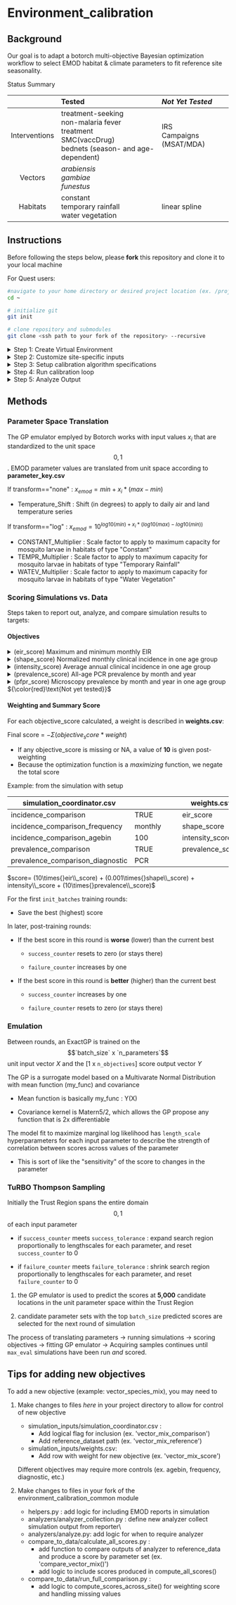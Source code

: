 # Environment_calibration

## Background

Our goal is to adapt a botorch multi-objective Bayesian optimization workflow to select EMOD habitat & climate parameters to fit reference site seasonality.

Status Summary

|               | Tested                                                                                               | *Not Yet Tested*                              |
|:-------------:|:------------------------------------|:-------------------|
| Interventions | treatment-seeking<br>non-malaria fever treatment<br>SMC(vaccDrug)<br>bednets (season- and age-dependent) | IRS<br>Campaigns (MSAT/MDA)|
|    Vectors    | *arabiensis*<br>*gambiae*<br>*funestus*                                                              |                                               |
|   Habitats    | constant<br>temporary rainfall<br>water vegetation                                                   | linear spline                                 |

## Instructions

Before following the steps below, please **fork** this repository and clone it to your local machine

For Quest users:

``` bash
#navigate to your home directory or desired project location (ex. /projects/<your_net_id>/)
cd ~

# initialize git
git init

# clone repository and submodules
git clone <ssh path to your fork of the repository> --recursive
```

<details>

<summary>Step 1: Create Virtual Environment</summary>

<br> To start, create a virtual environment containing botorch, idmtools, emodpy, and other required packages.

**Example:** Creating an environment named `pytorch_test` inside my home directory `my_environments` folder

``` bash
module purge all
module load mamba
mamba create --prefix=/home/tmh6260/my_environments/pytorch_test -c conda-forge pytorch=1.11[build=cuda112*] numpy python=3.9 cudatoolkit=11.2
```
Running the three lines above will produce the following output:

```bash

                  __    __    __    __
                 /  \  /  \  /  \  /  \
                /    \/    \/    \/    \
███████████████/  /██/  /██/  /██/  /████████████████████████
              /  / \   / \   / \   / \  \____
             /  /   \_/   \_/   \_/   \    o \__,
            / _/                       \_____/  `
            |/
        ███╗   ███╗ █████╗ ███╗   ███╗██████╗  █████╗
        ████╗ ████║██╔══██╗████╗ ████║██╔══██╗██╔══██╗
        ██╔████╔██║███████║██╔████╔██║██████╔╝███████║
        ██║╚██╔╝██║██╔══██║██║╚██╔╝██║██╔══██╗██╔══██║
        ██║ ╚═╝ ██║██║  ██║██║ ╚═╝ ██║██████╔╝██║  ██║
        ╚═╝     ╚═╝╚═╝  ╚═╝╚═╝     ╚═╝╚═════╝ ╚═╝  ╚═╝

        mamba (1.4.2) supported by @QuantStack

        GitHub:  https://github.com/mamba-org/mamba
        Twitter: https://twitter.com/QuantStack

█████████████████████████████████████████████████████████████


Looking for: ['pytorch=1.11[build=cuda112*]', 'numpy', 'python=3.9', 'cudatoolkit=11.2']

error    libmamba Could not open lockfile '/hpc/software/mamba/23.1.0/pkgs/cache/cache.lock'
error    libmamba Could not open lockfile '/hpc/software/mamba/23.1.0/pkgs/cache/cache.lock'
warning  libmamba Could not parse state file: Could not load cache state: [json.exception.type_error.302] type must be string, but is null
warning  libmamba Could not remove state file "/hpc/software/mamba/23.1.0/pkgs/cache/09cdf8bf.state.json": Permission denied
conda-forge/noarch                                  19.8MB @   4.9MB/s  4.4s
conda-forge/linux-64                                46.3MB @   4.6MB/s 10.6s
Transaction

  Prefix: /home/tmh6260/my_environments/pytorch_test

  Updating specs:

   - pytorch=1.11[build=cuda112*]
   - numpy
   - python=3.9
   - cudatoolkit=11.2


  Package                Version  Build                  Channel                    Size
──────────────────────────────────────────────────────────────────────────────────────────
  Install:
──────────────────────────────────────────────────────────────────────────────────────────

  + _libgcc_mutex            0.1  conda_forge            conda-forge/linux-64     Cached
  + _openmp_mutex            4.5  2_kmp_llvm             conda-forge/linux-64     Cached
  + bzip2                  1.0.8  h4bc722e_7             conda-forge/linux-64     Cached
  + ca-certificates    2024.8.30  hbcca054_0             conda-forge/linux-64     Cached
  + cffi                  1.17.1  py39h15c3d72_0         conda-forge/linux-64     Cached
  + cuda-version            11.2  hb11dac2_3             conda-forge/noarch       Cached
  + cudatoolkit           11.2.2  hc23eb0c_13            conda-forge/linux-64     Cached
  + cudnn               8.9.7.29  hbc23b4c_3             conda-forge/linux-64     Cached
  + ld_impl_linux-64        2.43  h712a8e2_2             conda-forge/linux-64      669kB
  + libblas                3.9.0  16_linux64_mkl         conda-forge/linux-64     Cached
  + libcblas               3.9.0  16_linux64_mkl         conda-forge/linux-64     Cached
  + libffi                 3.4.2  h7f98852_5             conda-forge/linux-64     Cached
  + libgcc                14.2.0  h77fa898_1             conda-forge/linux-64      849kB
  + libgcc-ng             14.2.0  h69a702a_1             conda-forge/linux-64       54kB
  + libhwloc              2.11.1  default_hecaa2ac_1000  conda-forge/linux-64     Cached
  + libiconv                1.17  hd590300_2             conda-forge/linux-64     Cached
  + liblapack              3.9.0  16_linux64_mkl         conda-forge/linux-64     Cached
  + libnsl                 2.0.1  hd590300_0             conda-forge/linux-64     Cached
  + libprotobuf           3.20.3  h3eb15da_0             conda-forge/linux-64     Cached
  + libsqlite             3.47.0  hadc24fc_1             conda-forge/linux-64      875kB
  + libstdcxx             14.2.0  hc0a3c3a_1             conda-forge/linux-64        4MB
  + libstdcxx-ng          14.2.0  h4852527_1             conda-forge/linux-64       54kB
  + libuuid               2.38.1  h0b41bf4_0             conda-forge/linux-64     Cached
  + libxcrypt             4.4.36  hd590300_1             conda-forge/linux-64     Cached
  + libxml2               2.13.4  h064dc61_2             conda-forge/linux-64      689kB
  + libzlib                1.3.1  hb9d3cd8_2             conda-forge/linux-64       61kB
  + llvm-openmp           19.1.3  h024ca30_0             conda-forge/linux-64        3MB
  + magma                  2.5.4  hc72dce7_4             conda-forge/linux-64     Cached
  + mkl                 2022.2.1  h6508926_16999         conda-forge/linux-64     Cached
  + nccl                2.23.4.1  h03a54cd_2             conda-forge/linux-64      134MB
  + ncurses                  6.5  he02047a_1             conda-forge/linux-64     Cached
  + ninja                 1.12.1  h297d8ca_0             conda-forge/linux-64     Cached
  + numpy                 1.26.4  py39h474f0d3_0         conda-forge/linux-64     Cached
  + openssl                3.3.2  hb9d3cd8_0             conda-forge/linux-64     Cached
  + pip                   24.3.1  pyh8b19718_0           conda-forge/noarch          1MB
  + pycparser               2.22  pyhd8ed1ab_0           conda-forge/noarch       Cached
  + python                3.9.20  h13acc7a_1_cpython     conda-forge/linux-64       24MB
  + python_abi               3.9  5_cp39                 conda-forge/linux-64     Cached
  + pytorch               1.11.0  cuda112py39ha0cca9b_1  conda-forge/linux-64     Cached
  + readline                 8.2  h8228510_1             conda-forge/linux-64     Cached
  + setuptools            75.3.0  pyhd8ed1ab_0           conda-forge/noarch        780kB
  + sleef                    3.7  h1b44611_0             conda-forge/linux-64        2MB
  + tbb                2021.13.0  h84d6215_0             conda-forge/linux-64     Cached
  + tk                    8.6.13  noxft_h4845f30_101     conda-forge/linux-64     Cached
  + typing_extensions     4.12.2  pyha770c72_0           conda-forge/noarch       Cached
  + tzdata                 2024b  hc8b5060_0             conda-forge/noarch        122kB
  + wheel                 0.44.0  pyhd8ed1ab_0           conda-forge/noarch       Cached
  + xz                     5.2.6  h166bdaf_0             conda-forge/linux-64     Cached

  Summary:

  Install: 48 packages

  Total download: 172MB

──────────────────────────────────────────────────────────────────────────────────────────


Confirm changes: [Y/n] **Y**
```

When the prompt appears asking you to Confirm changes: [Y/n]. **Enter 'Y'**

``` bash
libzlib                                             61.0kB @ 214.5kB/s  0.3s

Downloading and Extracting Packages
tzdata                                             122.4kB @ 273.1kB/s  0.1s
Preparing transaction: done
Verifying transaction: done━━━━━━━━━━━━━━━━━━━━━━━━━━━━━━━━━━━━━━━━━━━━━━━━━━━━━━━━━━━━━━━━━━━━━━━━━━━━━━━━━━━━━━━━━━━━━━━━━━━━━━━━━━━━━━━━━━━━━━━━━━━━━━━━━━━━━━━━━━━━━━━━━━━━━━━━━━━━━━━━━━━━━━━━━━━━━━━━━━━━━━━━━━━━━━━━━━━━━━━━━━━━━━━━━━━━━━━━━━━━━━━━━━━━━━━━━━━━━━━━━━━━━━━━━━━━━━━━━━━━━━━━━━━━━ 171.6MB / 171.6MB                            2.9s
Executing transaction: \ By downloading and using the CUDA Toolkit conda packages, you accept the terms and conditions of the CUDA End User License Agreement (EULA): https://docs.nvidia.com/cuda/eula/index.html
[+] 8.2s
\ By downloading and using the cuDNN conda packages, you accept the terms and conditions of the NVIDIA cuDNN EULA -━━━━━━━━━━━━━━━━━━━━━━━━━━━━━━━━━━━━━━━━━━━━━━━━━━━━━━━━━━━━━━━━━━━━━━━━━━━━━━━━━━━━━━━━━━━━━━━━━━━━━━━━━━━━━━━━━━━━━━━━━━━━━━━━━━━━━━━━━━━━━━━━━━━━━━━━━━━━━━━━━━━━━━━━━━━━━━━━━━━━━ 171.6MB / 171.6MB                            2.9s
  https://docs.nvidia.com/deeplearning/cudnn/sla/index.html
[+] 8.1s
/ wnloading      ━━━━━━━━━━━━━━━━━━━━━━━━━━━━━━━━━━━━━━━━━━━━━━━━━━━━━━━━━━━━━━━━━━━━━━━━━━━━━━━━━━━━━━━━━━━━━━━━━━━━━━━━━━━━━━━━━━━━━━━━━━━━━━━━━━━━━━━━━━━━━━━━━━━━━━━━━━━━━━━━━━━━━━━━━━━━━━━━━━━━━━━━━━━━━━━━━━━━━━━━━━━━━━━━━━━━━━━━━━━━━━━━━━━━━━━━━━━━━━━━━━━━━━━━━━━━━━━━━━━━━━━━━━━━━━━━━━━━━━━ 171.6MB / 171.6MB                            2.9s
done
python                                              23.7MB @  26.0MB/s  0.4s
To activate this environment, use                  133.5MB @  46.1MB/s  2.4s
[+] 7.7s
     $ mamba activate /home/tmh6260/my_environments/pytorch_test━━━━━━━━━━━━━━━━━━━━━━━━━━━━━━━━━━━━━━━━━━━━━━━━━━━━━━━━━━━━━━━━━━━━━━━━━━━━━━━━━━━━━━━━━━━━━━━━━━━━━━━━━━━━━━━━━━━━━━━━━━━━━━━━━━━━━━━━━━━━━━━━━━━━━━━━━━━━━━━━━━━━━━━━━━━━━━━━━━━━━━━━━━━━━━━━━━━━━━━━━━━━━━━━━━━━━━━━━━━━━━━━━━━━━━━━ 171.6MB / 171.6MB                            2.9s

To deactivate an active environment, use

     $ mamba deactivate
```

Activate your virtual environment

``` bash
source activate /home/tmh6260/my_environments/pytorch_test
```

Add 2 additional conda packages

``` bash
conda install icu=75.1
conda install zstd=1.5.6
```

Some packages need to be installed or specified using `pip`. To add them:

``` bash
# pip install others emodpy-malaria and idmtools
pip install emodpy-malaria --ignore-installed --index-url=https://packages.idmod.org/api/pypi/pypi-production/simple 
# pip install idm_tools_platform_slurm
pip install idmtools_platform_slurm --ignore-installed --index-url=https://packages.idmod.org/api/pypi/pypi-production/simple
# pip install others from requirements.txt
pip install -r /projects/b1139/environments/emodpy-torch/requirements.txt
# pip install a few more required packages 
pip install gpytorch
pip install botorch==0.8.1
pip install seaborn
```

</details>

<details>

<summary>Step 2: Customize site-specific inputs</summary>

<br>

0.  Update **VENV_PATH** in manifest.py and supply the same virtual environment to the placeholder in sbatch_run_calib.sh

1.  Describe reference site simulation options

    -   Example **simulation_coordinator.csv**

        | option                           | value                                       | description                                                          |
        |-----------------|-----------------|--------------------------------------|
        | site                             | Nanoro                                      | site name                                                            |
        | lat                              | 12.68                                       | site latitude                                                        |
        | lon                              | -2.19                                       | site longitude                                                       |
        | climate_start_year               | 2010                                        | First year of climate data to request from ERA5                      |
        | climate_year_dur                 | 10                                          | \# years of climate data to pull from ERA5                           |
        | pop                              | 1000                                        | simulated population                                                 |
        | birth_rate                       | 38                                          | Crude birth rate for site                                            |
        | prev0                            | 0.2                                         | Initial prevalence to supply to demographics file                    |
        | nSims                            | 1                                           | \# of random seeds to simulate                                       |
        | simulation_start_year            | 1960                                        | Day 0 of simulation is Jan 1 of this year                            |
        | simulation_years                 | 60                                          | \# of years to simulate (Jan 1- Dec 31)                              |
        | demographics_filepath            | demographics_files/Nanoro_demographics.json | <site>\_demographics.json if using create_files.py                   |
        | NMF_filepath                     | nonmalarial_fevers/nmf_rates_generic.csv    | blank if not applicable                                              |
        | CM_filepath                      | cm/Nanoro_case_management.csv               | blank if not applicable                                              |
        | SMC_filepath                     |                                             | "file describing SMC campaigns                                       |
        | ITN_filepath                     | itn/Nanoro_ITN.csv                          | "file describing ITN distribution campaigns                          |
        | ITN_age_filepath                 | itn/ITN_age.csv                             | "file describing age-based patterns in ITN usage                     |
        | ITN_season_filepath              | itn/ITN_season.csv                          | "file describing seasonal patterns in ITN usage                      |
        | vector_filepath                  | vectors/vectors.csv                         | file describing mix of vector species and their ecology              |
        | prevalence_comparison            | TRUE                                        | include a measure of prevalence in scoring?                          |
        | prevalence_comparison_reference  | pcr_prevalence_AllAge.csv                   | reference dataset for prevalence                                     |
        | prevalence_comparison_frequency  | monthly                                     | """monthly"" or ""annual"" (not tested)"                             |
        | prevalence_comparison_diagnostic | PCR                                         | """PCR"" or ""Microscopy"" or ""RDT"""                               |
        | incidence_comparison             | TRUE                                        | include a measure of clinical incidence in scoring?                  |
        | incidence_comparison_reference   | routine_incidence_by_district.csv           | reference dataset for incidence                                      |
        | incidence_comparison_frequency   | monthly                                     | """monthly"" or ""annual"""                                          |
        | incidence_comparison_agebin      | 100                                         | agebin (within incidence_comparison_reference) to use for comparison |

    -   Related .csv files for *vectors* and *interventions*

        -   Example: vectors/vectors.csv

            |  species   | fraction | anthropophily | indoor_feeding | constant | temp_rain | water_veg |
            |:---------:|:---------:|:---------:|:---------:|:---------:|:---------:|:---------:|
            |  gambiae   |   0.9    |     0.74      |      0.9       |    1     |     1     |     0     |
            |  funestus  |   0.05   |      0.5      |      0.86      |    1     |     0     |     1     |
            | arabiensis |   0.05   |     0.88      |      0.5       |    1     |     1     |     0     |

        -   Example: interventions/cm/case_management.csv

            | year | month | day | duration |     trigger     | age_min | age_max |  coverage   | rate | drug |
            |:----:|:-----:|:---:|:--------:|:---------------:|:-------:|:-------:|:-----------:|:----:|:----:|
            | 2005 |   1   |  1  |   1825   | NewClinicalCase |    0    |    5    | 0.153903191 | 0.3  |  AL  |
            | 2005 |   1   |  1  |   1825   | NewClinicalCase |    5    |   15    | 0.092341914 | 0.3  |  AL  |
            | 2005 |   1   |  1  |   1825   | NewClinicalCase |   15    |   115   | 0.061561276 | 0.3  |  AL  |
            | 2005 |   1   |  1  |   1825   |  NewSevereCase  |    0    |   115   |     0.6     | 0.5  |  AL  |
            | 2010 |   1   |  1  |   365    | NewClinicalCase |    0    |    5    | 0.153903191 | 0.3  |  AL  |
            | 2010 |   1   |  1  |   365    | NewClinicalCase |    5    |   15    | 0.092341914 | 0.3  |  AL  |
            | 2010 |   1   |  1  |   365    | NewClinicalCase |   15    |   115   | 0.061561276 | 0.3  |  AL  |
            | 2010 |   1   |  1  |   365    |  NewSevereCase  |    0    |   115   |     0.6     | 0.5  |  AL  |

2.  run **create_files.py** to generate climate and demographics files.

    -   Files created inside simulation_inputs/:
        -   demographics_files/*site*\_demographics.json
        -   site_climate/*site*/...
    -   If you already have files:
        -   supply the path to the desired demographics file inside simulation_coordinator.csv 'demographics_filepath' row
        -   copy climate files into folder site_climate/*site*/

</details>

<details>

<summary>Step 3: Setup calibration algorithm specifications</summary>

<br>

1.  Define input parameter sampling space

    -   Example **parameter_key.csv**

        |               parameter               | min | max | transformation |
        |:-------------------------------------:|:---:|:---:|:--------------:|
        |           Temperature Shift           | -5  |  5  |      none      |
        |      Constant Habitat Multiplier      | -4  |  4  |      log       |
        | Temporary Rainfall Habitat Multiplier | -4  |  4  |      log       |
        |  Water Vegetation Habitat Multiplier  | -4  |  4  |      log       |

2.  Refine scoring system

    -   Example **weights.csv**

        |    objective     | weight |                                     |
        |:----------------:|:------:|-------------------------------------|
        |   shape_score    | 0.001  | *Normalized monthly incidence*      |
        | intensity_score  |  0.1   | *Average annual clinical incidence* |
        | prevalence_score |  0.1   | *Monthly all-age prevalence*        |
        |    eir_score     |  10.0  | *EIR threshold*                     |

3.  Set up calibration scheme

    -   Example **calibration_coordinator.csv**

        | init_size | init_batches | batch_size | max_eval | failure_limit |
        |:---------:|:------------:|:----------:|:--------:|:-------------:|
        |   1000    |      1       |    200     |   5000   |       2       |

</details>

<details>

<summary>Step 4: Run calibration loop</summary>

<br>

1.  edit **run_calib.py** with updated experiment name

2.  run **`sbatch sbatch_run_calib.sh`**

</details>

<details>

<summary>Step 5: Analyze Output</summary>

<br>

The output files automatically created by the calibration loop are found in simulations/output/`exp_label`:

Output from each round of calibration 0-`n_batches`:

-   LF_0/

    -   translated_params.csv

    *Files pertaining to the best-scoring parameter set, if a new one is identified*

    -   emod.best.csv  
        | |parameter|param_set|unit_value|emod_value|min|max|team_default|transformation|type|
        |-|---------|---------|----------|----------|---|---|------------|--------------|----|
        |0|Temperature_Shift|||||||||
        |1|CONST_Multiplier|||||||||
        |2|TEMPR_Multiplier|||||||||
        |3|WATEV_Multiplier|||||||||     
    -   emod.ymax.txt : best score so far, y_max  
    -   EIR_range.csv :  
        | |param_set|minEIR|maxEIR|
        |-|---------|------|------|
        |||||  
    -   ACI.csv  
        | |param_set|agebin|Inc|
        |-|---------|------|------|
        |||||  
    -   incidence\_`site`.png  
        ![alt text](sample_output/incidence_Nanoro.png)
    -   prevalence\_`site`.png
        ![alt text](sample_output/prevalence_Nanoro.png)
      

    *A copy of the simulation_output folder containing analyzed outputs*

    -   SO/`site`/
        -   InsetChart.csv
        -   ...
        -   finished.txt

-   ...\

-   LF\_`n_batches`/

    -   translated_params.csv
    -   SO/`site`/
        -   InsetChart.csv
        -   ...
        -   finished.txt

For any round in which there was an improvement in overall score will contain all of the same files shown above for LF_0. If no improvment, only those shown for LF\_<n_batches> above will appear.

After the calibration loop completes, `post_calibration_analysis` produces a few meta-performance plots and fits a GP to each objective separately for more detailed parameter sensitivity analysis. This produces the files:

-   performance/
    -    GP/
        -    <scoretype>_LS.csv   # For each scoretype calculated
        -    length_scales.png
        -    predictions.png
        -    timing.png

Additionally, plots of score and parameter convergence over time can be produced by running **post_calibration_plots.Rmd**, with the appropriate <exp_label>.

This produces new files inside simulations/output/<exp_label>:

-   performance/
    -   scores/
        -   scores_total.png
        -   scores_by_objective.png
    -   parameters/
        -   unit_parameters.png
        -   emod_parameters.png
        -   search_space_x_objective_scores_round_<n>.png
        -   search_space_x_total_score_round_<n>.png

    -   GP/
        -   detailed_length_scales.png
        ![alt text](sample_output/detailed_length_scales.png)

</details>

## Methods

### Parameter Space Translation

The GP emulator emplyed by Botorch works with input values $x_{i}$ that are standardized to the unit space $$0,1$$. EMOD parameter values are translated from unit space according to **parameter_key.csv**

If transform=="none" : $x_{emod} = min + x_{i}*(max-min)$

-   Temperature_Shift : Shift (in degrees) to apply to daily air and land temperature series 

If transform=="log" : $x_{emod} = 10^{log10(min)+x_{i}*(log10(max)-log10(min))}$

-   CONSTANT_Multiplier : Scale factor to apply to maximum capacity for mosquito larvae in habitats of type "Constant"
-   TEMPR_Multiplier : Scale factor to apply to maximum capacity for mosquito larvae in habitats of type "Temporary Rainfall"
-   WATEV_Multiplier : Scale factor to apply to maximum capacity for mosquito larvae in habitats of type "Water Vegetation"

### Scoring Simulations vs. Data

Steps taken to report out, analyze, and compare simulation results to targets:

#### Objectives

<details>

<summary>(eir_score) Maximum and minimum monthly EIR</summary>

-   Report: InsetChart
-   Analyzer: InsetChartAnalyzer
-   Output: InsetChart.csv
-   Scoring: `check_EIR_threshold(site)`
    -   Filter to last 10 years of simulation
    -   Sum daily EIR to monthly EIR in each month-year-run
    -   Average EIR in each month-year across runs
    -   Calculate minimum and maximum EIR across all month-years
    -   If any monthly EIR **\>= 100** or any monthly EIR **== 0** : score = 1
        -   Else, score = 0\

</details>

<details>

<summary>(shape_score) Normalized monthly clinical incidence in one age group</summary>

-   Report: MalariaSummaryReport
-   Analyzer: MonthlyIncidenceAnalyzer
-   Output: ClinicalIncidence_monthly.csv
-   Scoring: `compare_incidence_shape(site,agebin)`
    -   Filter to target agebin
    -   Find max incidence each year
    -   Normalize monthly incidence within each year (month / max)
    -   Average normalized incidence per month across years
    -   Score = $log(\frac{pop_{ref}!(pop_{sim}+1)!}{(pop_{ref}+pop_{sim}+1)!} * \frac{(cases_{ref}+(cases_{sim})!}{(cases_{ref}!cases_{sim}!} * \frac{(pop_{ref}-(cases_{ref})!(pop_{sim}-cases_{sim})!}{((pop_{ref}-(cases_{ref})+(pop_{sim}-cases_{sim}))!})$
        -   ${\color{red}\text{Currently hard-coded with presumed reference and simulation population of 1000}}$

</details>

<details>

<summary>(intensity_score) Average annual clinical incidence in one age group</summary>

-   Report: MalariaSummaryReport
-   Analyzer: MonthlyIncidenceAnalyzer
-   Output: ClinicalIncidence_monthly.csv
-   Scoring: `compare_annual_incidence(site,agebin)`
    -   Filter to target agebin
    -   Average annual incidence across months in each year
    -   Average annual incidence across years
    -   Score = $e^{((|incidence_{sim}-incidence_{ref}|) / incidence_{ref})}$

</details>

<details>

<summary>(prevalence_score) All-age PCR prevalence by month and year</summary>

-   Report: InsetChart
-   Analyzer: InsetChart Analyzer
-   Output: InsetChart.csv
-   Scoring: `compare_all_age_PCR_prevalence(site)`
    -   Average PCR Parasite Prevalence in each month-year across runs
    -   Score each month-year as $\sqrt{|prev_{sim}-prev_{ref}|^2}$
    -   Average score across month-years

</details>

<details>

<summary>(pfpr_score) Microscopy prevalence by month and year in one age group ${\color{red}\text{Not yet tested}}$</summary>

-   Report: MalariaSummaryReport\
-   Analyzer: MonthlyPfPRAnalyzer
-   Output: PfPR_monthly.csv
-   Scoring: `compare_PfPR_prevalence(site,agebin)`
    -   Filter to target agebin
    -   Average PfPR in each month-year across runs
    -   Score each month-year as $\sqrt{|pfpr_{sim}-pfpr_{ref}|^2}$
    -   Average score across month-years

</details>

#### Weighting and Summary Score

For each objective_score calculated, a weight is described in **weights.csv**:

Final score = $-\Sigma (objective_score*weight)$  
- If any objective_score is missing or NA, a value of **10** is given post-weighting
- Because the optimization function is a *maximizing* function, we negate the total score

Example: from the simulation with setup

| simulation_coordinator.csv       |         |     |     | weights.csv      |       |
|----------------------------------|---------|-----|-----|------------------|-------|
| incidence_comparison             | TRUE    |     |     | eir_score        | 10    |
| incidence_comparison_frequency   | monthly |     |     | shape_score      | 0.001 |
| incidence_comparison_agebin      | 100     |     |     | intensity_score  | 1     |
| prevalence_comparison            | TRUE    |     |     | prevalence_score | 10    |
| prevalence_comparison_diagnostic | PCR     |     |     |                  |       |

$score= (10\times{}eir\\_score) + (0.001\times{}shape\\_score) + intensity\\_score + (10\times{}prevalence\\_score)$

For the first `init_batches` training rounds:  
- Save the best (highest) score

In later, post-training rounds:

-   If the best score in this round is **worse** (lower) than the current best

    -   `success_counter` resets to zero (or stays there)

    -   `failure_counter` increases by one

-   If the best score in this round is **better** (higher) than the current best

    -   `success_counter` increases by one

    -   `failure_counter` resets to zero (or stays there)

### Emulation

Between rounds, an ExactGP is trained on the $$`batch_size` x `n_parameters`$$ unit input vector $X$ and the [1 x `n_objectives`] score output vector $Y$

The GP is a surrogate model based on a Multivarate Normal Distribution with mean function (my_func) and covariance

-   Mean function is basically my_func : Y(X)

-   Covariance kernel is Matern5/2, which allows the GP propose any function that is 2x differentiable

The model fit to maximize marginal log likelihood has `length_scale` hyperparameters for each input parameter to describe the strength of correlation between scores across values of the parameter

-   This is sort of like the "sensitivity" of the score to changes in the parameter

### TuRBO Thompson Sampling

Initially the Trust Region spans the entire domain $$0,1$$ of each input parameter

-   if `success_counter` meets `success_tolerance` : expand search region proportionally to lengthscales for each parameter, and reset `success_counter` to 0

-   if `failure_counter` meets `failure_tolerance` : shrink search region proportionally to lengthscales for each parameter, and reset `failure_counter` to 0

1.  the GP emulator is used to predict the scores at **5,000** candidate locations in the unit parameter space within the Trust Region

2.  candidate parameter sets with the top `batch_size` predicted scores are selected for the next round of simulation

The process of translating parameters -\> running simulations -\> scoring objectives -\> fitting GP emulator -\> Acquiring samples continues until `max_eval` simulations have been run *and* scored.

## Tips for adding new objectives

To add a new objective (example: vector_species_mix), you may need to

1.  Make changes to files *here* in your project directory to allow for control of new objective

    -   simulation_inputs/simulation_coordinator.csv :
        -   Add logical flag for inclusion (ex. 'vector_mix_comparison')
        -   Add reference_dataset path (ex. 'vector_mix_reference')
    -   simulation_inputs/weights.csv:
        -   Add row with weight for new objective (ex. 'vector_mix_score')

    Different objectives may require more controls (ex. agebin, frequency, diagnostic, etc.)

2.  Make changes to files in your fork of the environment_calibration_common module

    -   helpers.py : add logic for including EMOD reports in simulation
    -   analyzers/analyzer_collection.py : define new analyzer collect simulation output from reporter\
    -   analyzers/analyze.py: add logic for when to require analyzer
    -   compare_to_data/calculate_all_scores.py :
        -   add function to compare outputs of analyzer to reference_data and produce a score by parameter set (ex. 'compare_vector_mix()')
        -   add logic to include scores produced in compute_all_scores()
    -   compare_to_data/run_full_comparison.py :
        -   add logic to compute_scores_across_site() for weighting score and handling missing values
